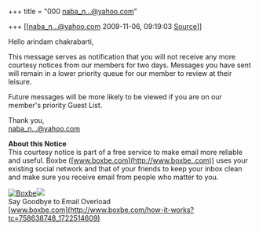 +++
title = "000 naba_n...@yahoo.com"

+++
[[naba_n...@yahoo.com	2009-11-06, 09:19:03 [Source](https://groups.google.com/g/bvparishat/c/AS2y5ek8ruw)]]



Hello arindam chakrabarti,

This message serves as notification that you will not receive any more courtesy notices from our members for two days. Messages you have sent will remain in a lower priority queue for our member to review at their leisure.

Future messages will be more likely to be viewed if you are on our member's priority Guest List.

Thank you,  
[naba_n...@yahoo.com]()

**About this Notice**  
This courtesy notice is part of a free service to make email more reliable and useful. Boxbe ([www.boxbe.com](http://www.boxbe..com)) uses your existing social network and that of your friends to keep your inbox clean and make sure you receive email from people who matter to you.

[![Boxbe](https://ci4.googleusercontent.com/proxy/Tj5X7K3PlA8_x868Ws6vgoF78UGLEymQcrC7vxsGyL3qrULV9mFwaeQHhfDBRVf5QA9JrVfh6S_0sO4Q9eTfHVrScA3kXLXVG_CINqqfjuE=s0-d-e1-ft#http://www.boxbe.com/images/boxbe.gif?tc=758638748_1722514609)](http://www.boxbe.com/how-it-works?tc=758638748_1722514609)![](https://ci3.googleusercontent.com/proxy/1egkKDwYQH5gTWsG21zbvZm_HPk9GBGdH5Z2MFW4oiPRiDW0_eUo937-8k1bONHxaWsb2KOHACoAzpqc-6it4aF2xmrQaN4=s0-d-e1-ft#http://www.boxbe.com/stfopen?tc=758638748_1722514609)  
Say Goodbye to Email Overload  
[www.boxbe.com](http://www.boxbe.com/how-it-works?tc=758638748_1722514609)

